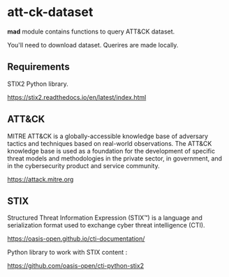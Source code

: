 # att-ck-dataset

**mad** module contains functions to query ATT&CK dataset.

You'll need to download dataset. Querires are made locally.

## Requirements

STIX2 Python library.

https://stix2.readthedocs.io/en/latest/index.html

## ATT&CK

MITRE ATT&CK is a globally-accessible knowledge base of adversary tactics and techniques based on real-world observations. The ATT&CK knowledge base is used as a foundation for the development of specific threat models and methodologies in the private sector, in government, and in the cybersecurity product and service community.

https://attack.mitre.org

## STIX

Structured Threat Information Expression (STIX™) is a language and serialization format used to exchange cyber threat intelligence (CTI).

https://oasis-open.github.io/cti-documentation/

Python library to work with STIX content :

https://github.com/oasis-open/cti-python-stix2
